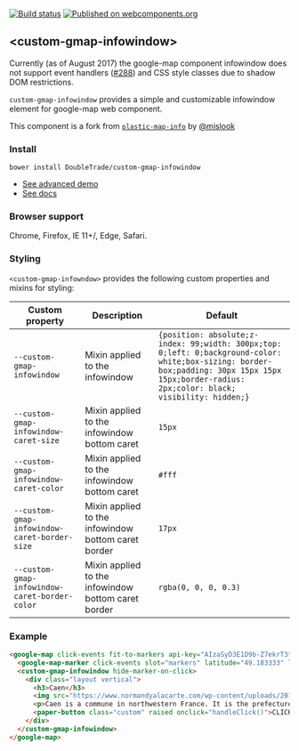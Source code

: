 [![Build status](https://travis-ci.org/DoubleTrade/custom-scrollbar.svg?branch=master)](https://travis-ci.org/DoubleTrade/custom-gmap-infowindow)
[![Published on webcomponents.org](https://img.shields.io/badge/webcomponents.org-published-blue.svg)](https://www.webcomponents.org/element/doubletrade/custom-gmap-infowindow)

## &lt;custom-gmap-infowindow&gt;

Currently (as of August 2017) the google-map component infowindow does not support event handlers ([#288](https://github.com/GoogleWebComponents/google-map/issues/288)) and CSS style classes due to shadow DOM restrictions.

`custom-gmap-infowindow` provides a simple and customizable infowindow element for google-map web component.

This component is a fork from [`plastic-map-info`](https://github.com/mlisook/plastic-map-info) by [@mislook](https://github.com/mlisook)

### Install

`bower install DoubleTrade/custom-gmap-infowindow`

- [See advanced demo](https://doubletrade.github.io/custom-gmap-infowindow/components/custom-gmap-infowindow/demo/)
- [See docs](https://doubletrade.github.io/custom-gmap-infowindow/)


### Browser support

Chrome, Firefox, IE 11+/, Edge, Safari.


### Styling

`<custom-gmap-infowndow>` provides the following custom properties and mixins for styling:

Custom property                              | Description                                         | Default
---------------------------------------------|-----------------------------------------------------|----------
`--custom-gmap-infowindow`                   | Mixin applied to the infowindow                     | `{position: absolute;z-index: 99;width: 300px;top: 0;left: 0;background-color: white;box-sizing: border-box;padding: 30px 15px 15px 15px;border-radius: 2px;color: black; visibility: hidden;}`
`--custom-gmap-infowindow-caret-size`        | Mixin applied to the infowindow bottom caret        | `15px`
`--custom-gmap-infowindow-caret-color`       | Mixin applied to the infowindow bottom caret        | `#fff`
`--custom-gmap-infowindow-caret-border-size` | Mixin applied to the infowindow bottom caret border | `17px`
`--custom-gmap-infowindow-caret-border-color`| Mixin applied to the infowindow bottom caret border | `rgba(0, 0, 0, 0.3)`


### Example
<!---
```
<custom-element-demo>
  <template>
    <script src="../webcomponentsjs/webcomponents-lite.js"></script>
    <link rel="import" href="custom-gmap-infowindow.html">
    <link rel="import" href="../google-map/google-map.html">
    <link rel="import" href="../paper-button/paper-button.html">
    <style is="custom-style">
      google-map {
        height: 500px;
        width: 100%;
      }

      custom-gmap-infowindow  paper-button {
        background: var(--primary-color);
        color: #fff;
        width: 100%;
        margin: 0;
      }

      custom-gmap-infowindow h3 {
        margin: 0 0 5px 0;
      }

    </style>
    <script>
    document.addEventListener('google-map-marker-click', (event) => {
      document.querySelector('custom-gmap-infowindow').showInfoWindow(event.srcElement.marker);
    });

    function handleClick() {
      alert('Event handler is working, yo !');
    }
    </script>
    <next-code-block></next-code-block>
  </template>
</custom-element-demo>
```
-->
```html
<google-map click-events fit-to-markers api-key="AIzaSyD3E1D9b-Z7ekrT3tbhl_dy8DCXuIuDDRc">
  <google-map-marker click-events slot="markers" latitude="49.183333" longitude="-0.350000"></google-map-marker>
  <custom-gmap-infowindow hide-marker-on-click>
    <div class="layout vertical">
      <h3>Caen</h3>
      <img src="https://www.normandyalacarte.com/wp-content/uploads/2016/05/880px-Normandie_Calvados_Caen1_tango7174-300x100.jpg" width="300" height="100">
      <p>Caen is a commune in northwestern France. It is the prefecture of the Calvados department. The city proper has 108,365 inhabitants (as of 2012), while its urban area has 420,000, making Caen the largest city in former Lower Normandy.</p>
      <paper-button class="custom" raised onclick="handleClick()">CLICK ME !</paper-button>
    </div>
  </custom-gmap-infowindow>
</google-map>
```